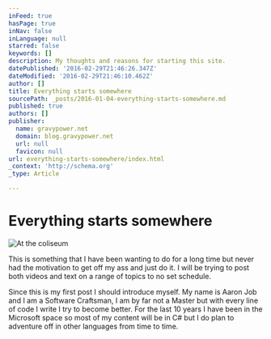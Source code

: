 ```yaml
---
inFeed: true
hasPage: true
inNav: false
inLanguage: null
starred: false
keywords: []
description: My thoughts and reasons for starting this site.
datePublished: '2016-02-29T21:46:26.347Z'
dateModified: '2016-02-29T21:46:10.462Z'
author: []
title: Everything starts somewhere
sourcePath: _posts/2016-01-04-everything-starts-somewhere.md
published: true
authors: []
publisher:
  name: gravypower.net
  domain: blog.gravypower.net
  url: null
  favicon: null
url: everything-starts-somewhere/index.html
_context: 'http://schema.org'
_type: Article

---
```

# Everything starts somewhere
![At the coliseum ](https://s3-us-west-2.amazonaws.com/the-grid-img/p/3d9add2b82ac29a90011ad6e84edabd67bd6bf94.jpg)

This is something that I have been wanting to do for a long time but never had the motivation to get off my ass and just do it. I will be trying to post both videos and text on a range of topics to no set schedule. 

Since this is my first post I should introduce myself. My name is Aaron Job and I am a Software Craftsman, I am by far not a Master but with every line of code I write I try to become better. For the last 10 years I have been in the Microsoft space so most of my content will be in C\# but I do plan to adventure off in other languages from time to time.